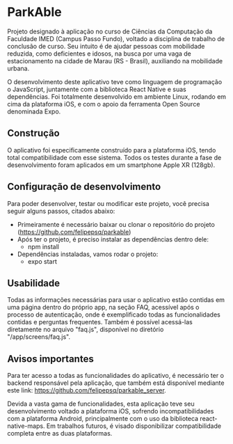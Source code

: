 # ParkAble

Projeto designado à aplicação no curso de Ciências da Computação da Faculdade IMED (Campus Passo Fundo), voltado a disciplina de trabalho de conclusão de curso. Seu intuito é de ajudar pessoas com mobilidade reduzida, como deficientes e idosos, na busca por uma vaga de estacionamento na cidade de Marau (RS - Brasil), auxiliando na mobilidade urbana.

O desenvolvimento deste aplicativo teve como linguagem de programação o JavaScript, juntamente com a biblioteca React Native e suas dependências. Foi totalmente desenvolvido em ambiente Linux, rodando em cima da plataforma iOS, e com o apoio da ferramenta Open Source denominada Expo.

## Construção

O aplicativo foi especificamente construído para a plataforma iOS, tendo total compatibilidade com esse sistema. Todos os testes durante a fase de desenvolvimento foram aplicados em um smartphone Apple XR (128gb).

## Configuração de desenvolvimento

Para poder desenvolver, testar ou modificar este projeto, você precisa seguir alguns passos, citados abaixo:

* Primeiramente é necessário baixar ou clonar o repositório do projeto (https://github.com/felipepsq/parkable)
* Após ter o projeto, é preciso instalar as dependências dentro dele:
    * npm install
* Dependências instaladas, vamos rodar o projeto:
    * expo start

## Usabilidade

Todas as informações necessárias para usar o aplicativo estão contidas em uma página dentro do próprio app, na seção FAQ, acessível após o processo de autenticação, onde é exemplificado todas as funcionalidades contidas e perguntas frequentes. Também é possível acessá-las diretamente no arquivo "faq.js", disponível no diretório "/app/screens/faq.js".

## Avisos importantes

Para ter acesso a todas as funcionalidades do aplicativo, é necessário ter o backend responsável pela aplicação, que também está disponível mediante este link: https://github.com/felipepsq/parkable_server.

Devida a vasta gama de funcionalidades, esta aplicação teve seu desenvolvimento voltado a plataforma iOS, sofrendo incompatibilidades com a plataforma Android, principalmente com o uso da biblioteca react-native-maps. Em trabalhos futuros, é visado disponibilizar compatibilidade completa entre as duas plataformas.

